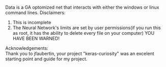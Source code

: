 Data is a GA optomized net that interacts with either the windows or linux command lines.
Disclaimers:
1. This is incomplete
2. The Neural Network's limits are set by user permissions(if you run this as root, it has the ability to delete every file on your computer)
YOU HAVE BEEN WARNED!

Acknowledgements:<br />
Thank you to jfaubertin, your project "keras-curiosity" was an excelent starting point and guide for my project.
